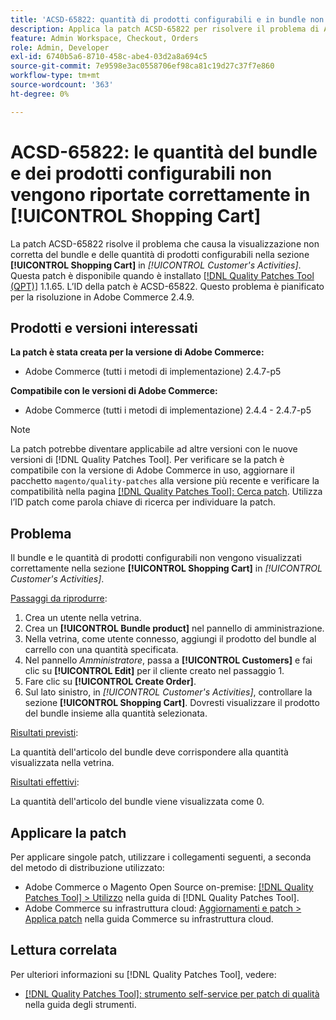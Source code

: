 ```yaml
---
title: 'ACSD-65822: quantità di prodotti configurabili e in bundle non riportate correttamente nel carrello'
description: Applica la patch ACSD-65822 per risolvere il problema di Adobe Commerce, dove la quantità appariva come 0 nella sezione carrello clienti nel pannello di amministrazione quando si aggiungevano bundle di prodotti.
feature: Admin Workspace, Checkout, Orders
role: Admin, Developer
exl-id: 6740b5a6-8710-458c-abe4-03d2a8a694c5
source-git-commit: 7e9598e3ac0558706ef98ca81c19d27c37f7e860
workflow-type: tm+mt
source-wordcount: '363'
ht-degree: 0%

---
```


# ACSD-65822: le quantità del bundle e dei prodotti configurabili non vengono riportate correttamente in [!UICONTROL Shopping Cart]

La patch ACSD-65822 risolve il problema che causa la visualizzazione non corretta del bundle e delle quantità di prodotti configurabili nella sezione **[!UICONTROL Shopping Cart]** in *[!UICONTROL Customer's Activities]*. Questa patch è disponibile quando è installato [[!DNL Quality Patches Tool (QPT)]](/help/tools/quality-patches-tool/quality-patches-tool-to-self-serve-quality-patches.md) 1.1.65. L’ID della patch è ACSD-65822. Questo problema è pianificato per la risoluzione in Adobe Commerce 2.4.9.

## Prodotti e versioni interessati

**La patch è stata creata per la versione di Adobe Commerce:**

* Adobe Commerce (tutti i metodi di implementazione) 2.4.7-p5

**Compatibile con le versioni di Adobe Commerce:**

* Adobe Commerce (tutti i metodi di implementazione) 2.4.4 - 2.4.7-p5

>[!NOTE]
>
>La patch potrebbe diventare applicabile ad altre versioni con le nuove versioni di [!DNL Quality Patches Tool]. Per verificare se la patch è compatibile con la versione di Adobe Commerce in uso, aggiornare il pacchetto `magento/quality-patches` alla versione più recente e verificare la compatibilità nella pagina [[!DNL Quality Patches Tool]: Cerca patch](https://experienceleague.adobe.com/tools/commerce-quality-patches/index.html?lang=it). Utilizza l’ID patch come parola chiave di ricerca per individuare la patch.

## Problema

Il bundle e le quantità di prodotti configurabili non vengono visualizzati correttamente nella sezione **[!UICONTROL Shopping Cart]** in *[!UICONTROL Customer's Activities]*.

<u>Passaggi da riprodurre</u>:

1. Crea un utente nella vetrina.
2. Crea un **[!UICONTROL Bundle product]** nel pannello di amministrazione.
3. Nella vetrina, come utente connesso, aggiungi il prodotto del bundle al carrello con una quantità specificata.
4. Nel pannello *Amministratore*, passa a **[!UICONTROL Customers]** e fai clic su **[!UICONTROL Edit]** per il cliente creato nel passaggio 1.
5. Fare clic su **[!UICONTROL Create Order]**.
6. Sul lato sinistro, in *[!UICONTROL Customer's Activities]*, controllare la sezione **[!UICONTROL Shopping Cart]**. Dovresti visualizzare il prodotto del bundle insieme alla quantità selezionata.

<u>Risultati previsti</u>:

La quantità dell&#39;articolo del bundle deve corrispondere alla quantità visualizzata nella vetrina.

<u>Risultati effettivi</u>:

La quantità dell&#39;articolo del bundle viene visualizzata come 0.

## Applicare la patch

Per applicare singole patch, utilizzare i collegamenti seguenti, a seconda del metodo di distribuzione utilizzato:

* Adobe Commerce o Magento Open Source on-premise: [[!DNL Quality Patches Tool] > Utilizzo](/help/tools/quality-patches-tool/usage.md) nella guida di [!DNL Quality Patches Tool].
* Adobe Commerce su infrastruttura cloud: [Aggiornamenti e patch > Applica patch](https://experienceleague.adobe.com/docs/commerce-cloud-service/user-guide/develop/upgrade/apply-patches.html?lang=it) nella guida Commerce su infrastruttura cloud.

## Lettura correlata

Per ulteriori informazioni su [!DNL Quality Patches Tool], vedere:

* [[!DNL Quality Patches Tool]: strumento self-service per patch di qualità](/help/tools/quality-patches-tool/quality-patches-tool-to-self-serve-quality-patches.md) nella guida degli strumenti.
